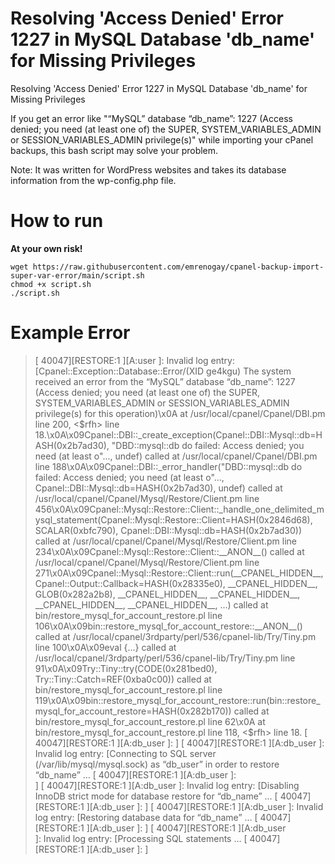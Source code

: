 
# Resolving 'Access Denied' Error 1227 in MySQL Database 'db_name' for Missing Privileges
Resolving 'Access Denied' Error 1227 in MySQL Database 'db_name' for Missing Privileges

If you get an error like "“MySQL” database “db_name”: 1227 (Access denied; you need (at least one of) the SUPER, SYSTEM_VARIABLES_ADMIN or SESSION_VARIABLES_ADMIN privilege(s)" while importing your cPanel backups, this bash script may solve your problem.

Note: It was written for WordPress websites and takes its database information from the wp-config.php file.

# How to run
**At your own risk!**

    wget https://raw.githubusercontent.com/emrenogay/cpanel-backup-import-super-var-error/main/script.sh
    chmod +x script.sh
    ./script.sh


# Example Error

> [ 40047][RESTORE:1 ][A:user       ]:               Invalid log entry:
> [Cpanel::Exception::Database::Error/(XID ge4kgu) The system received
> an error from the “MySQL” database “db_name”: 1227 (Access denied; you
> need (at least one of) the SUPER, SYSTEM_VARIABLES_ADMIN or
> SESSION_VARIABLES_ADMIN privilege(s) for this operation)\x0A at
> /usr/local/cpanel/Cpanel/DBI.pm line 200, <$rfh> line
> 18.\x0A\x09Cpanel::DBI::_create_exception(Cpanel::DBI::Mysql::db=HASH(0x2b7ad30),
> "DBD::mysql::db do failed: Access denied; you need (at least o"...,
> undef) called at /usr/local/cpanel/Cpanel/DBI.pm line
> 188\x0A\x09Cpanel::DBI::_error_handler("DBD::mysql::db do failed:
> Access denied; you need (at least o"...,
> Cpanel::DBI::Mysql::db=HASH(0x2b7ad30), undef) called at
> /usr/local/cpanel/Cpanel/Mysql/Restore/Client.pm line
> 456\x0A\x09Cpanel::Mysql::Restore::Client::_handle_one_delimited_mysql_statement(Cpanel::Mysql::Restore::Client=HASH(0x2846d68),
> SCALAR(0xbfc790), Cpanel::DBI::Mysql::db=HASH(0x2b7ad30)) called at
> /usr/local/cpanel/Cpanel/Mysql/Restore/Client.pm line
> 234\x0A\x09Cpanel::Mysql::Restore::Client::__ANON__() called at
> /usr/local/cpanel/Cpanel/Mysql/Restore/Client.pm line
> 271\x0A\x09Cpanel::Mysql::Restore::Client::run(__CPANEL_HIDDEN__,
> Cpanel::Output::Callback=HASH(0x28335e0), __CPANEL_HIDDEN__,
> GLOB(0x282a2b8), __CPANEL_HIDDEN__, __CPANEL_HIDDEN__,
> __CPANEL_HIDDEN__, __CPANEL_HIDDEN__, ...) called at bin/restore_mysql_for_account_restore.pl line
> 106\x0A\x09bin::restore_mysql_for_account_restore::__ANON__() called
> at /usr/local/cpanel/3rdparty/perl/536/cpanel-lib/Try/Tiny.pm line
> 100\x0A\x09eval {...} called at
> /usr/local/cpanel/3rdparty/perl/536/cpanel-lib/Try/Tiny.pm line
> 91\x0A\x09Try::Tiny::try(CODE(0x281bed0),
> Try::Tiny::Catch=REF(0xba0c00)) called at
> bin/restore_mysql_for_account_restore.pl line
> 119\x0A\x09bin::restore_mysql_for_account_restore::run(bin::restore_mysql_for_account_restore=HASH(0x282b170))
> called at bin/restore_mysql_for_account_restore.pl line 62\x0A at
> bin/restore_mysql_for_account_restore.pl line 118, <$rfh> line 18. [
> 40047][RESTORE:1 ][A:db_user       ]:               ] [
> 40047][RESTORE:1 ][A:db_user       ]:               Invalid log entry:
> [Connecting to SQL server (/var/lib/mysql/mysql.sock) as “db_user” in
> order to restore “db_name” … [ 40047][RESTORE:1 ][A:db_user       ]:  
> ] [ 40047][RESTORE:1 ][A:db_user       ]:               Invalid log
> entry: [Disabling InnoDB strict mode for database restore for
> “db_name” … [ 40047][RESTORE:1 ][A:db_user       ]:               ] [
> 40047][RESTORE:1 ][A:db_user       ]:               Invalid log entry:
> [Restoring database data for “db_name” … [ 40047][RESTORE:1
> ][A:db_user       ]:               ] [ 40047][RESTORE:1 ][A:db_user   
> ]:               Invalid log entry: [Processing SQL statements … [
> 40047][RESTORE:1 ][A:db_user       ]:               ]

